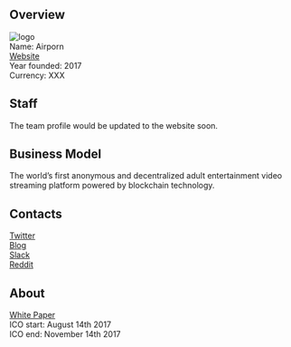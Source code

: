 ## Overview
![ logo](../projects/logo/airporn.png)  
Name: Airporn  
[Website](https://airporn.io)  
Year founded:  2017  
Currency: XXX  
## Staff
The team profile would be updated to the website soon.
## Business Model
The world’s first anonymous and decentralized adult entertainment video streaming platform powered by blockchain technology.  
## Contacts  
[Twitter](https://twitter.com/airpornio)     
[Blog](https://medium.com/@airpornio)    
[Slack](https://hidden-depths-95989.herokuapp.com)  
[Reddit](https://www.reddit.com/r/icocrypto/comments/6tf8lg/airporn_ico_xxx_token_sale_starting_in_10_hours/)  
## About
[White Paper](https://medium.com/@airpornio/airporn-platform-whitepaper-b0af936d582e?1)  
ICO start: August 14th 2017  
ICO end: November 14th 2017  
